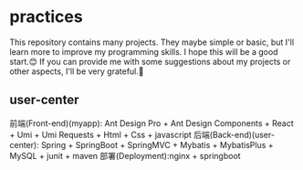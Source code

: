 # practices
This repository contains many projects. They maybe simple or basic, but I'll learn more to improve my programming skills. I hope this will be a good start.😊
If you can provide me with some suggestions about my projects or other aspects, I'll be very grateful.🙇‍

## user-center
前端(Front-end)(myapp): Ant Design Pro + Ant Design Components + React + Umi + Umi Requests + Html + Css + javascript
后端(Back-end)(user-center): Spring + SpringBoot + SpringMVC + Mybatis + MybatisPlus + MySQL + junit + maven
部署(Deployment):nginx + springboot
